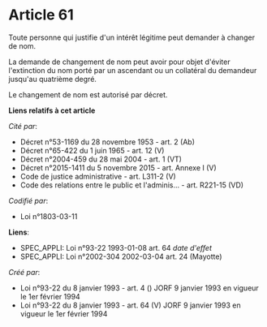 # Article 61

Toute personne qui justifie d'un intérêt légitime peut demander à changer de nom.

La demande de changement de nom peut avoir pour objet d'éviter l'extinction du nom porté par un ascendant ou un collatéral du
demandeur jusqu'au quatrième degré.

Le changement de nom est autorisé par décret.

**Liens relatifs à cet article**

_Cité par_:

  - Décret n°53-1169 du 28 novembre 1953 - art. 2 (Ab)
  - Décret n°65-422 du 1 juin 1965 - art. 12 (V)
  - Décret n°2004-459 du 28 mai 2004 - art. 1 (VT)
  - Décret n°2015-1411 du 5 novembre 2015 - art. Annexe I (V)
  - Code de justice administrative - art. L311-2 (V)
  - Code des relations entre le public et l'adminis... - art. R221-15 (VD)

_Codifié par_:

  - Loi n°1803-03-11

**Liens**:

  - SPEC_APPLI: Loi n°93-22 1993-01-08 art. 64 *date d'effet*
  - SPEC_APPLI: Loi n°2002-304 2002-03-04 art. 24 (Mayotte)

_Créé par_:

  - Loi n°93-22 du 8 janvier 1993 - art. 4 () JORF 9 janvier 1993 en vigueur le 1er février 1994
  - Loi n°93-22 du 8 janvier 1993 - art. 64 (V) JORF 9 janvier 1993 en vigueur le 1er février 1994
